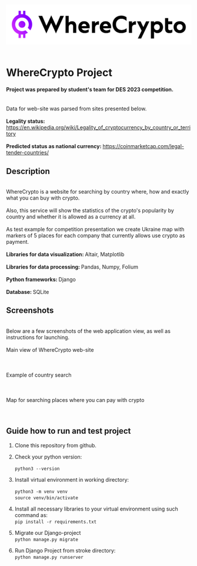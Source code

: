 ![img.png](static/images/logo_black.png)
<br></br>
# WhereCrypto Project
#### Project was prepared by student's team for DES 2023 competition. 
<br>Data for web-site was parsed from sites presented below. </br>
<br><b>Legality status:</b> https://en.wikipedia.org/wiki/Legality_of_cryptocurrency_by_country_or_territory </br>
<br><b>Predicted status as national currency: </b>https://coinmarketcap.com/legal-tender-countries/ </br>
## Description
<br>WhereCrypto is a website for searching by country where, how and exactly what you can buy with crypto.</br>
<br>Also, this service will show the statistics of the crypto's popularity by country and whether it is allowed as a currency at all.</br>
<br>As test example for competition presentation we create Ukraine map with markers of 5 places for each company that currently allows use crypto as payment. </br>
<br><b>Libraries for data visualization: </b>Altair, Matplotlib</br>
<br><b>Libraries for data processing: </b>  Pandas, Numpy, Folium </br>
<br><b>Python frameworks: </b>  Django</br>
<br><b>Database: </b>  SQLite</br>

## Screenshots
<br>Below are a few screenshots of the web application view, as well as instructions for launching.<br>
<br>Main view of WhereCrypto web-site</br>
<br></br><br>Example of country search</br>
<br></br><br>Map for searching places where you can pay with crypto</br>
<br></br>
## Guide how to run and test project
1. Clone this repository from github. 
2. Check your python version: 

    ```python3 --version```

3. Install virtual environment in working directory: 

    ```python3 -m venv venv```<br>
```source venv/bin/activate```
4. Install all necessary libraries to your virtual environment using such command as: </br>
```pip install -r requirements.txt```
5. Migrate our Django-project<br>
```python manage.py migrate```
6. Run Django Project from stroke directory: <br>
```python manage.py runserver```
